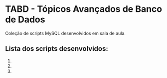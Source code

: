 # TABD - Tópicos Avançados de Banco de Dados

Coleção de scripts MySQL desenvolvidos em sala de aula.

## Lista dos scripts desenvolvidos:

1. 
2. 
3. 
